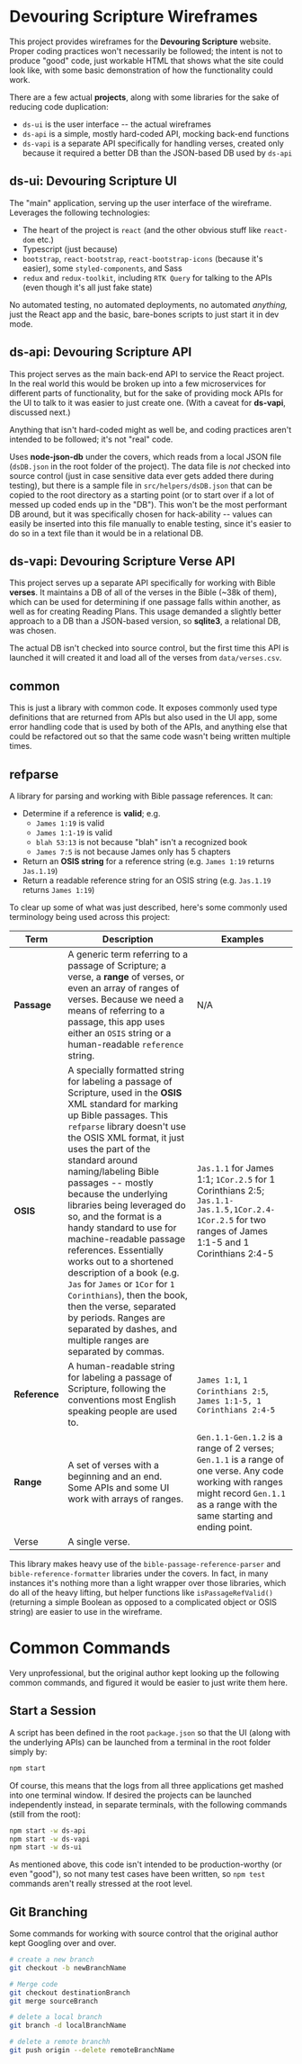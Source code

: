 # Devouring Scripture Wireframes

This project provides wireframes for the **Devouring Scripture** website. Proper coding practices won't necessarily be followed; the intent is not to produce "good" code, just workable HTML that shows what the site could look like, with some basic demonstration of how the functionality could work.

There are a few actual **projects**, along with some libraries for the sake of reducing code duplication:

- `ds-ui` is the user interface -- the actual wireframes
- `ds-api` is a simple, mostly hard-coded API, mocking back-end functions
- `ds-vapi` is a separate API specifically for handling verses, created only because it required a better DB than the JSON-based DB used by `ds-api`

## ds-ui: Devouring Scripture UI

The "main" application, serving up the user interface of the wireframe. Leverages the following technologies:

- The heart of the project is `react` (and the other obvious stuff like `react-dom` etc.)
- Typescript (just because)
- `bootstrap`, `react-bootstrap`, `react-bootstrap-icons` (because it's easier), some `styled-components`, and Sass
- `redux` and `redux-toolkit`, including `RTK Query` for talking to the APIs (even though it's all just fake state)

No automated testing, no automated deployments, no automated _anything,_ just the React app and the basic, bare-bones scripts to just start it in dev mode.

## ds-api: Devouring Scripture API

This project serves as the main back-end API to service the React project. In the real world this would be broken up into a few microservices for different parts of functionality, but for the sake of providing mock APIs for the UI to talk to it was easier to just create one. (With a caveat for **ds-vapi**, discussed next.)

Anything that isn't hard-coded might as well be, and coding practices aren't intended to be followed; it's not "real" code.

Uses **node-json-db** under the covers, which reads from a local JSON file (`dsDB.json` in the root folder of the project). The data file is _not_ checked into source control (just in case sensitive data ever gets added there during testing), but there is a sample file in `src/helpers/dsDB.json` that can be copied to the root directory as a starting point (or to start over if a lot of messed up coded ends up in the "DB"). This won't be the most performant DB around, but it was specifically chosen for hack-ability -- values can easily be inserted into this file manually to enable testing, since it's easier to do so in a text file than it would be in a relational DB.

## ds-vapi: Devouring Scripture Verse API

This project serves up a separate API specifically for working with Bible **verses**. It maintains a DB of all of the verses in the Bible (~38k of them), which can be used for determining if one passage falls within another, as well as for creating Reading Plans. This usage demanded a slightly better approach to a DB than a JSON-based version, so **sqlite3**, a relational DB, was chosen.

The actual DB isn't checked into source control, but the first time this API is launched it will created it and load all of the verses from `data/verses.csv`.

## common

This is just a library with common code. It exposes commonly used type definitions that are returned from APIs but also used in the UI app, some error handling code that is used by both of the APIs, and anything else that could be refactored out so that the same code wasn't being written multiple times.

## refparse

A library for parsing and working with Bible passage references. It can:

- Determine if a reference is **valid**; e.g.
  - `James 1:19` is valid
  - `James 1:1-19` is valid
  - `blah 53:13` is not because "blah" isn't a recognized book
  - `James 7:5` is not because James only has 5 chapters
- Return an **OSIS string** for a reference string (e.g. `James 1:19` returns `Jas.1.19`)
- Return a readable reference string for an OSIS string (e.g. `Jas.1.19` returns `James 1:19`)

To clear up some of what was just described, here's some commonly used terminology being used across this project:

<!-- prettier-ignore -->
| Term | Description | Examples |
|--|--|--|
| **Passage** | A generic term referring to a passage of Scripture; a verse, a **range** of verses, or even an array of ranges of verses. Because we need a means of referring to a passage, this app uses either an `OSIS` string or a human-readable `reference` string. | N/A |
| **OSIS** | A specially formatted string for labeling a passage of Scripture, used in the **OSIS** XML standard for marking up Bible passages. This `refparse` library doesn't use the OSIS XML format, it just uses the part of the standard around naming/labeling Bible passages -- mostly because the underlying libraries being leveraged do so, and the format is a handy standard to use for machine-readable passage references. Essentially works out to a shortened description of a book (e.g. `Jas` for `James` or `1Cor` for `1 Corinthians`), then the book, then the verse, separated by periods. Ranges are separated by dashes, and multiple ranges are separated by commas. | `Jas.1.1` for James 1:1; `1Cor.2.5` for 1 Corinthians 2:5; `Jas.1.1-Jas.1.5,1Cor.2.4-1Cor.2.5` for two ranges of James 1:1-5 and 1 Corinthians 2:4-5 |
| **Reference** | A human-readable string for labeling a passage of Scripture, following the conventions most English speaking people are used to. | `James 1:1`, `1 Corinthians 2:5`, `James 1:1-5, 1 Corinthians 2:4-5` |
| **Range** | A set of verses with a beginning and an end. Some APIs and some UI work with arrays of ranges. | `Gen.1.1-Gen.1.2` is a range of 2 verses; `Gen.1.1` is a range of one verse. Any code working with ranges might record `Gen.1.1` as a range with the same starting and ending point. |
| Verse | A single verse. |  |

This library makes heavy use of the `bible-passage-reference-parser` and `bible-reference-formatter` libraries under the covers. In fact, in many instances it's nothing more than a light wrapper over those libraries, which do all of the heavy lifting, but helper functions like `isPassageRefValid()` (returning a simple Boolean as opposed to a complicated object or OSIS string) are easier to use in the wireframe.

# Common Commands

Very unprofessional, but the original author kept looking up the following common commands, and figured it would be easier to just write them here.

## Start a Session

A script has been defined in the root `package.json` so that the UI (along with the underlying APIs) can be launched from a terminal in the root folder simply by:

```bash
npm start
```

Of course, this means that the logs from all three applications get mashed into one terminal window. If desired the projects can be launched independently instead, in separate terminals, with the following commands (still from the root):

```bash
npm start -w ds-api
npm start -w ds-vapi
npm start -w ds-ui
```

As mentioned above, this code isn't intended to be production-worthy (or even "good"), so not many test cases have been written, so `npm test` commands aren't really stressed at the root level.

## Git Branching

Some commands for working with source control that the original author kept Googling over and over.

```bash
# create a new branch
git checkout -b newBranchName

# Merge code
git checkout destinationBranch
git merge sourceBranch

# delete a local branch
git branch -d localBranchName

# delete a remote branchh
git push origin --delete remoteBranchName
```
